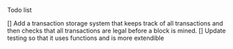 Todo list

[] Add a transaction storage system that keeps track of all transactions and then checks that all transactions are legal before a block
is mined.
[] Update testing so that it uses functions and is more extendible 